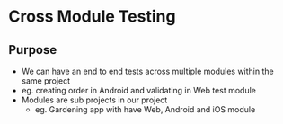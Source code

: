 # Cross Module Testing

## Purpose

* We can have an end to end tests across multiple modules within the same project
* eg. creating order in Android and validating in Web test module
* Modules are sub projects in our project
  * eg. Gardening app with have Web, Android and iOS module

